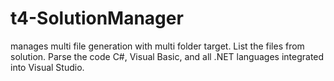 # t4-SolutionManager
manages multi file generation with multi folder target. List the files from solution. Parse the code C#, Visual Basic, and all .NET languages integrated into Visual Studio.
